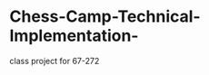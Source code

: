 Chess-Camp-Technical-Implementation-
====================================

class project for 67-272
